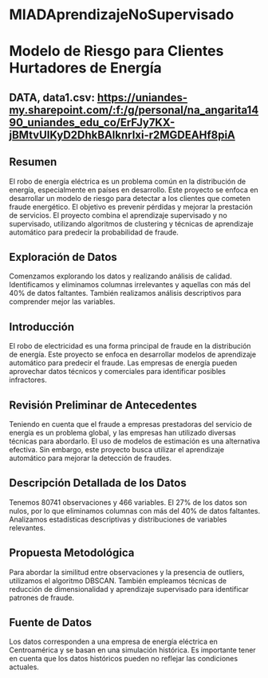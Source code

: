 # MIADAprendizajeNoSupervisado

# Modelo de Riesgo para Clientes Hurtadores de Energía

## DATA, data1.csv: https://uniandes-my.sharepoint.com/:f:/g/personal/na_angarita1490_uniandes_edu_co/ErFJy7KX-jBMtvUIKyD2DhkBAlknrIxi-r2MGDEAHf8piA

## Resumen

El robo de energía eléctrica es un problema común en la distribución de energía, especialmente en países en desarrollo. Este proyecto se enfoca en desarrollar un modelo de riesgo para detectar a los clientes que cometen fraude energético. El objetivo es prevenir pérdidas y mejorar la prestación de servicios. El proyecto combina el aprendizaje supervisado y no supervisado, utilizando algoritmos de clustering y técnicas de aprendizaje automático para predecir la probabilidad de fraude.

## Exploración de Datos

Comenzamos explorando los datos y realizando análisis de calidad. Identificamos y eliminamos columnas irrelevantes y aquellas con más del 40% de datos faltantes. También realizamos análisis descriptivos para comprender mejor las variables.

## Introducción

El robo de electricidad es una forma principal de fraude en la distribución de energía. Este proyecto se enfoca en desarrollar modelos de aprendizaje automático para predecir el fraude. Las empresas de energía pueden aprovechar datos técnicos y comerciales para identificar posibles infractores.

## Revisión Preliminar de Antecedentes

Teniendo en cuenta que el fraude a empresas prestadoras del servicio de energía es un problema global, y las empresas han utilizado diversas técnicas para abordarlo. El uso de modelos de estimación es una alternativa efectiva. Sin embargo, este proyecto busca utilizar el aprendizaje automático para mejorar la detección de fraudes.

## Descripción Detallada de los Datos

Tenemos 80741 observaciones y 466 variables. El 27% de los datos son nulos, por lo que eliminamos columnas con más del 40% de datos faltantes. Analizamos estadísticas descriptivas y distribuciones de variables relevantes.

## Propuesta Metodológica

Para abordar la similitud entre observaciones y la presencia de outliers, utilizamos el algoritmo DBSCAN. También empleamos técnicas de reducción de dimensionalidad y aprendizaje supervisado para identificar patrones de fraude.

## Fuente de Datos

Los datos corresponden a una empresa de energía eléctrica en Centroamérica y se basan en una simulación histórica. Es importante tener en cuenta que los datos históricos pueden no reflejar las condiciones actuales.
